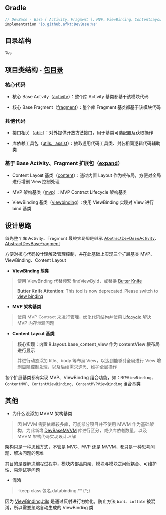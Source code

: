 
## Gradle

```gradle
// DevBase - Base ( Activity、Fragment )、MVP、ViewBinding、ContentLayout 基类库
implementation 'io.github.afkt:DevBase:%s'
```

## 目录结构

%s

## 项目类结构 - [包目录][包目录]

### 核心代码

* 核心 Base Activity（[activity][activity]）：整个库 Activity 基类都基于该模块代码

* 核心 Base Fragment（[fragment][fragment]）：整个库 Fragment 基类都基于该模块代码

### 其他代码

* 接口相关（[able][able]）：对外提供开放方法接口，用于基类可选配置及获取操作

* 库依赖工具包（[utils、assist][utils、assist]）：抽取通用代码工具类、封装相同逻辑代码辅助类

### 基于 Base Activity、Fragment 扩展包（[expand][expand]）

* Content Layout 基类（[content][content]）：通过内置 Layout 作为根布局，方便对全局进行增删 View 控制处理

* MVP 架构基类（[mvp][mvp]）：MVP Contract Lifecycle 架构基类

* ViewBinding 基类（[viewbinding][viewbinding]）：使用 ViewBinding 实现对 View 进行 bind 基类

## 设计思路

首先整个库 Activity、Fragment 最终实现都是继承 [AbstractDevBaseActivity][AbstractDevBaseActivity]、[AbstractDevBaseFragment][AbstractDevBaseFragment]

方便对核心代码设计理解及管理控制，并在此基础上实现三个扩展基类 MVP、ViewBinding、Content Layout

* **ViewBinding 基类**

> 使用 ViewBinding 代替频繁 findViewById，或替换 [Butter Knife][Butter Knife]
>
> **Butter Knife Attention**: This tool is now deprecated. Please switch to [view binding][view binding]

* **MVP 架构基类**

> 使用 MVP Contract 来进行管理，优化代码结构并使用 [Lifecycle][Lifecycle] 解决 MVP 内存泄漏问题

* **Content Layout 基类**

> **核心实现：内置 R.layout.base_content_view 作为 contentView 根布局进行显示**
>
> 并进行动态添加 title、body 等布局 View，以达到能够对全局进行 View 增删显隐控制处理，以及后续需求迭代、维护全局操作

各个扩展基类都有实现 MVP、ViewBinding 组合功能，如：`MVPViewBinding`、`ContentMVP`、`ContentViewBinding`、`ContentMVPViewBinding` 组合基类

## 其他

* 为什么没添加 MVVM 架构基类

> 因 MVVM 需要依赖较多库，可能部分项目并不使用 MVVM 作为基础架构，为此新增 [DevBaseMVVM][DevBaseMVVM] 库进行区分，减少库依赖数量，以及 MVVM 架构代码实现设计理解

架构只是一种思维方式，不管是 MVC、MVP 还是 MVVM，都只是一种思考问题、解决问题的思维

其目的是要解决编程过程中，模块内部高内聚、模块与模块之间低耦合、可维护性、易测试等问题

* 混淆

> -keep class 包名.databinding.** {*;}

因为 [ViewBindingUtils][ViewBindingUtils] 是通过反射进行初始化，防止方法 `bind`、`inflate` 被混淆，所以需要忽略自动生成的 ViewBinding 类





[包目录]: https://github.com/afkT/DevUtils/blob/master/lib/DevBase/src/main/java/dev/base
[activity]: https://github.com/afkT/DevUtils/blob/master/lib/DevBase/src/main/java/dev/base/activity
[fragment]: https://github.com/afkT/DevUtils/blob/master/lib/DevBase/src/main/java/dev/base/fragment
[able]: https://github.com/afkT/DevUtils/blob/master/lib/DevBase/src/main/java/dev/base/able
[utils、assist]: https://github.com/afkT/DevUtils/blob/master/lib/DevBase/src/main/java/dev/base/utils
[expand]: https://github.com/afkT/DevUtils/blob/master/lib/DevBase/src/main/java/dev/base/expand
[content]: https://github.com/afkT/DevUtils/blob/master/lib/DevBase/src/main/java/dev/base/expand/content
[mvp]: https://github.com/afkT/DevUtils/blob/master/lib/DevBase/src/main/java/dev/base/expand/mvp
[viewbinding]: https://github.com/afkT/DevUtils/blob/master/lib/DevBase/src/main/java/dev/base/expand/viewbinding
[AbstractDevBaseActivity]: https://github.com/afkT/DevUtils/blob/master/lib/DevBase/src/main/java/dev/base/activity/AbstractDevBaseActivity.kt
[AbstractDevBaseFragment]: https://github.com/afkT/DevUtils/blob/master/lib/DevBase/src/main/java/dev/base/fragment/AbstractDevBaseFragment.kt
[Butter Knife]: https://github.com/JakeWharton/butterknife
[view binding]: https://developer.android.com/topic/libraries/view-binding
[Lifecycle]: https://developer.android.com/topic/libraries/architecture/lifecycle
[DevBaseMVVM]: https://github.com/afkT/DevUtils/blob/master/lib/DevBaseMVVM/README.md
[ViewBindingUtils]: https://github.com/afkT/DevUtils/blob/master/lib/DevBase/src/main/java/dev/base/utils/ViewBindingUtils.kt